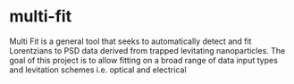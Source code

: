 # multi-fit
Multi Fit is a general tool that seeks to automatically detect and fit Lorentzians to PSD data derived from trapped levitating nanoparticles. The goal of this project is to allow fitting on a broad range of data input types and levitation schemes i.e. optical and electrical
